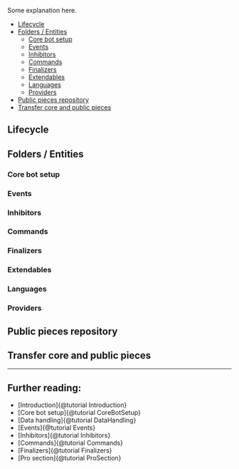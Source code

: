Some explanation here.

- [Lifecycle](#lifecycle)
- [Folders / Entities](#folders-entities)
  - [Core bot setup](#core-bot-setup)
  - [Events](#events)
  - [Inhibitors](#inhibitors)
  - [Commands](#commands)
  - [Finalizers](#finalizers)
  - [Extendables](#extendables)
  - [Languages](#languages)
  - [Providers](#providers)
- [Public pieces repository](#public-pieces-repository)
- [Transfer core and public pieces](#transfer-core-and-public-pieces)

## Lifecycle

## Folders / Entities

### Core bot setup

### Events

### Inhibitors

### Commands

### Finalizers

### Extendables

### Languages

### Providers

## Public pieces repository

## Transfer core and public pieces

---

Further reading:
---

- [Introduction]{@tutorial Introduction}
- [Core bot setup]{@tutorial CoreBotSetup}
- [Data handling]{@tutorial DataHandling}
- [Events]{@tutorial Events}
- [Inhibitors]{@tutorial Inhibitors}
- [Commands]{@tutorial Commands}
- [Finalizers]{@tutorial Finalizers}
- [Pro section]{@tutorial ProSection}